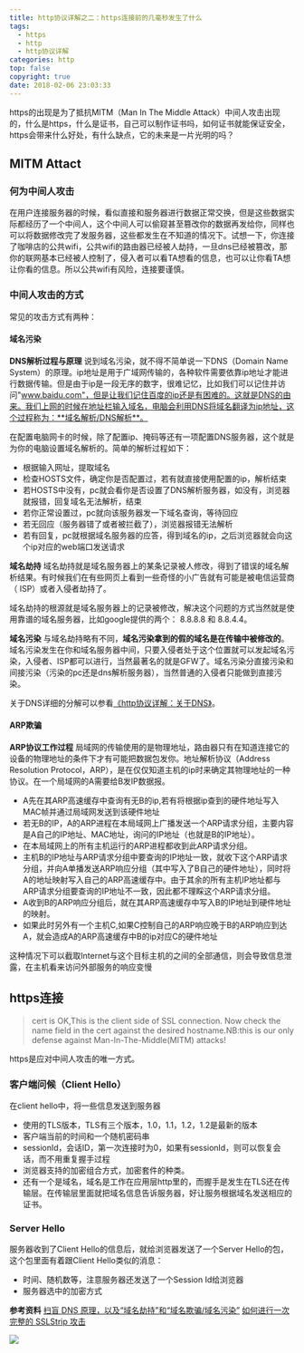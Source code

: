 ```yaml
---
title: http协议详解之二：https连接前的几毫秒发生了什么
tags:
  - https
  - http
  - http协议详解
categories: http
top: false
copyright: true
date: 2018-02-06 23:03:33
---
```

https的出现是为了抵抗MITM（Man In The Middle Attack）中间人攻击出现的，什么是https，什么是证书，自己可以制作证书吗，如何证书就能保证安全，https会带来什么好处，有什么缺点，它的未来是一片光明的吗？
<!--more-->
## MITM Attact
### 何为中间人攻击
在用户连接服务器的时候，看似直接和服务器进行数据正常交换，但是这些数据实际都经历了一个中间人，这个中间人可以偷窥甚至篡改你的数据再发给你，同样也可以将数据修改完了发服务器，这些都发生在不知道的情况下。试想一下，你连接了咖啡店的公共wifi，公共wifi的路由器已经被人劫持，一旦dns已经被篡改，那你的联网基本已经被人控制了，侵入者可以看TA想看的信息，也可以让你看TA想让你看的信息。所以公共wifi有风险，连接要谨慎。
### 中间人攻击的方式
常见的攻击方式有两种：
#### 域名污染
**DNS解析过程与原理**
说到域名污染，就不得不简单说一下DNS（Domain Name System）的原理。ip地址是用于广域网传输的，各种软件需要依靠ip地址才能进行数据传输。但是由于ip是一段无序的数字，很难记忆，比如我们可以记住并访问"www.baidu.com"，但是让我们记住百度的ip还是有困难的。这就是DNS的由来。我们上网的时候在地址栏输入域名，电脑会利用DNS将域名翻译为ip地址，这个过程称为：**域名解析/DNS解析**。

在配置电脑网卡的时候，除了配置ip、掩码等还有一项配置DNS服务器，这个就是为你的电脑设置域名解析的。简单的解析过程如下：
* 根据输入网址，提取域名
* 检查HOSTS文件，确定你是否配置过，若有就直接使用配置的ip，解析结束
* 若HOSTS中没有，pc就会看你是否设置了DNS解析服务器，如没有，浏览器就报错，回复域名无法解析，结束
* 若你正常设置过，pc就向该服务器发一下域名查询，等待回应
* 若无回应（服务器错了或者被拦截了），浏览器报错无法解析
* 若有回复，pc就根据域名服务器的应答，得到域名的ip，之后浏览器就会向这个ip对应的web端口发送请求

**域名劫持**
域名劫持就是域名服务器上的某条记录被人修改，得到了错误的域名解析结果。有时候我们在有些网页上看到一些奇怪的小广告就有可能是被电信运营商（ ISP）或者入侵者劫持了。

域名劫持的根源就是域名服务器上的记录被修改，解决这个问题的方式当然就是使用靠谱的域名服务器，比如google提供的两个： 8.8.8.8 和 8.8.4.4。

**域名污染**
与域名劫持略有不同，**域名污染拿到的假的域名是在传输中被修改的**。域名污染发生在你和域名服务器中间，只要入侵者处于这个位置就可以发起域名污染，入侵者、ISP都可以进行，当然最著名的就是GFW了。域名污染分直接污染和间接污染（污染的pc还是dns解析服务器），当然普通的入侵者只能做到直接污染。

关于DNS详细的分解可以参看[《http协议详解：关于DNS》]()。

#### ARP欺骗
**ARP协议工作过程**
局域网的传输使用的是物理地址，路由器只有在知道连接它的设备的物理地址的条件下才有可能把数据包发你。地址解析协议（Address Resolution Protocol，ARP），是在仅仅知道主机的ip时来确定其物理地址的一种协议。在一个局域网的A需要给B发IP数据报。
* A先在其ARP高速缓存中查询有无B的ip,若有将根据ip查到的硬件地址写入MAC帧并通过局域网发送到该硬件地址
* 若无B的IP，A的ARP进程在本局域网上广播发送一个ARP请求分组，主要内容是A自己的IP地址、MAC地址，询问的IP地址（也就是B的IP地址）。
* 在本局域网上的所有主机运行的ARP进程都收到此ARP请求分组。
* 主机B的IP地址与ARP请求分组中要查询的IP地址一致，就收下这个ARP请求分组，并向A单播发送ARP响应分组（其中写入了B自己的硬件地址），同时将A的地址映射写入自己的ARP高速缓存中。由于其余的所有主机IP地址都与ARP请求分组要查询的IP地址不一致，因此都不理睬这个ARP请求分组。
* A收到B的ARP响应分组后，就在其ARP高速缓存中写入B的IP地址到硬件地址的映射。
* 如果此时另外有一个主机C,如果C控制自己的ARP响应晚于B的ARP响应到达A，就会造成A的ARP高速缓存中B的ip对应C的硬件地址

这种情况下可以截取Internet与这个目标主机的之间的全部通信，则会导致信息泄露，在主机看来访问外部服务的响应变慢

## https连接
> cert is OK,This is the client side of SSL connection. Now check the name field in the cert against the desired hostname.NB:this is our only defense against Man-In-The-Middle(MITM) attacks!

https是应对中间人攻击的唯一方式。
### 客户端问候（Client Hello）
在client hello中，将一些信息发送到服务器

* 使用的TLS版本，TLS有三个版本，1.0，1.1，1.2，1.2是最新的版本
* 客户端当前的时间和一个随机密码串
* sessionId，会话ID，第一次连接时为0，如果有sessionId，则可以恢复会话，而不用重复握手过程
* 浏览器支持的加密组合方式，加密套件的种类。
* 还有一个是域名，域名是工作在应用层http里的，而握手是发生在TLS还在传输层。在传输层里面就把域名信息告诉服务器，好让服务根据域名发送相应的证书。

### Server Hello
服务器收到了Client Hello的信息后，就给浏览器发送了一个Server Hello的包，这个包里面有着跟Client Hello类似的消息：
* 时间、随机数等，注意服务器还发送了一个Session Id给浏览器
* 服务器选中的加密方式


**参考资料**
[扫盲 DNS 原理，以及“域名劫持”和“域名欺骗/域名污染”](https://www.cnblogs.com/huangxiaoying/p/5888969.html)
[如何进行一次完整的 SSLStrip 攻击](https://www.jianshu.com/p/983d43b4ba1e)


![](http://static.zhyjor.com/wexin.png)
